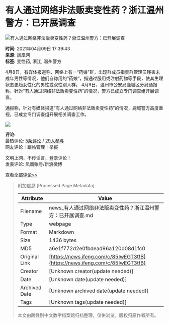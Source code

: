 # 有人通过网络非法贩卖变性药？浙江温州警方：已开展调查

![有人通过网络非法贩卖变性药？浙江温州警方：已开展调查](//d.ifengimg.com/w121_h75_q90/x0.ifengimg.com/res/2021/8E24F4DB60B594B08D5A4D5B4865A69AAEF625C0_size130_w667_h558.png)

**时间:** 2021年04月09日 17:39:43  
**来源:** 凤凰网  
**标签:** 变性药, 浙江, 温州警方

4月8日，有媒体报道称，网络上有一“药娘”群，出现群成员指责群管理员残害未成年男性等情况，他们自称用的“药娘”，指通过服用或注射药物等手段，使其生理状态更趋女性化的男性或双性别人群。 4月9日，温州市公安局鹿城区分局通报称，针对“有人通过网络非法贩卖变性药”的情况，警方已成立专门调查组开展调查。

通报称，针对有媒体报道“有人通过网络非法贩卖变性药”的情况，鹿城警方高度重视，已成立专门调查组开展相关调查工作。

![](https://x0.ifengimg.com/res/2021/8E24F4DB60B594B08D5A4D5B4865A69AAEF625C0_size130_w667_h558.png)

**评论:**  
最热评论: [5条评论](//gentie.ifeng.com/c/comment/85IwEGT3tfB) / [29人参与](//gentie.ifeng.com/c/comment/85IwEGT3tfB)  
网友评论｜跟帖管理｜举报

文明上网，不传谣言，登录评论！  
发表评论: 凤凰账号/新浪微博

[查看全部评论>>](//gentie.ifeng.com/c/comment/85IwEGT3tfB)

> 附加信息 [Processed Page Metadata]
>
> | Attribute       | Value                                  |
> |-----------------|----------------------------------------|
> | Filename        | news_有人通过网络非法贩卖变性药？浙江温州警方：已开展调查.md                             |
> | Type            | webpage                                 |
> | Format          | Markdown                               |
> | Size            | 1436 bytes                           |
> | MD5             | a6e1f772d2e0fbdead96a120d08d1fc0                                  |
> | Original Link   | [https://news.ifeng.com/c/85IwEGT3tfB](https://news.ifeng.com/c/85IwEGT3tfB)                         |
> | Creator         | [Unknown creator(update needed)]                              |
> | Date            | [Unknown date(update needed)]                                 |
> | Archived Date   | [Unknown archived date(update needed)]                             |
> | Tags            | [Unknown tags(update needed)]                                 |
>
> 本文由跨性别中文数字档案馆归档整理，仅供浏览。版权归原作者所有。
>